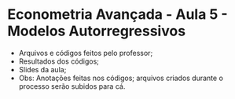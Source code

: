 # Econometria Avançada - Aula 5 - Modelos Autorregressivos
* Arquivos e códigos feitos pelo professor;
* Resultados dos códigos;
* Slides da aula;
* Obs: Anotações feitas nos códigos; arquivos criados durante o processo serão subidos para cá.
